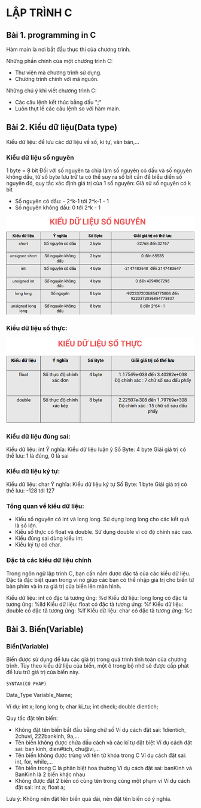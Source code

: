 # LẬP TRÌNH C

## Bài 1. programming in C 
Hàm main là nơi bắt đầu thực thi của chương trình.

Những phần chính của một chương trình C:
- Thư viện mà chương trình sử dụng.
- Chương trình chính với mã nguồn.

Những chú ý khi viết chương trình C:
- Các câu lệnh kết thúc bằng dấu ";"
- Luôn thụt lề các câu lệnh so với hàm main.

## Bài 2. Kiểu dữ liệu(Data type)
Kiểu dữ liệu: để lưu các dữ liệu về số, kí tự, văn bản,...

### Kiểu dữ liệu số nguyên 
1 byte = 8 bit
Đối với số nguyên ta chia làm số nguyên có dấu và số nguyên không dấu, từ số byte lưu trữ ta có thể suy ra số bit cần để biểu diển số nguyên đó, quy tắc xác định giá trị của 1 số nguyên:
Giả sử số nguyên có k bit
- Số nguyên có dấu: - 2^k-1 tới 2^k-1 - 1
- Số nguyên không dấu: 0 tới 2^k - 1

![Alt text](image.png) 

### Kiểu dữ liệu số thực:

![Alt text](image-1.png)

### Kiểu dữ liệu đúng sai:
Kiểu dữ liệu: int
Ý nghĩa: Kiểu dữ liệu luận ý 
Số Byte: 4 byte
Giải giá trị có thể lưu: 1 là đúng, 0 là sai

### Kiểu dữ liệu ký tự:
Kiểu dữ liệu: char
Ý nghĩa: Kiểu dữ liệu ký tự
Số Byte: 1 byte
Giải giá trị có thể lưu: -128 tới 127

### Tổng quan về kiểu dữ liệu:
- Kiểu số nguyên có int và long long.
    Sử dụng long long cho các kết quả là số lớn.
- Kiểu số thực có float và double.
    Sử dụng double vì có độ chính xác cao.
- Kiểu đúng sai dùng kiểu int.
- Kiểu ký tự có char.

### Đặc tả các kiểu dữ liệu chính
Trong ngôn ngữ lập trình C, bạn cần nắm được đặc tả của các kiểu dữ liệu. Đặc tả đặc biệt quan trong vì nó giúp các bạn có thể nhập giá trị cho biến từ bàn phím và in ra giá trị của biến lên màn hình.

Kiểu dữ liệu: int có đặc tả tương ứng: %d
Kiểu dữ liệu: long long có đặc tả tương ứng: %lld
Kiểu dữ liệu: float có đặc tả tương ứng: %f
Kiểu dữ liệu: double có đặc tả tương ứng: %lf
Kiểu dữ liệu: char có đặc tả tương ứng: %c

## Bài 3. Biến(Variable)
### Biến(Variable)
Biến được sử dụng để lưu các giá trị trong quá trình tính toán
của chương trình. Tùy theo kiểu dữ liệu của biến, một ô trong bộ nhớ sẽ được cấp phát để lưu trữ giá trị của biến này. 

    SYNTAX(CÚ PHÁP)
Data_Type Variable_Name;

Ví dụ:
int x;
long long b;
char ki_tu;
int check;
double dientich;

Quy tắc đặt tên biến:
- Không đặt tên biến bắt đầu bằng chữ số
    Ví dụ cách đặt sai: 1dientich, 2chuvi, 222bankinh, 9a,...
- Tên biến không được chứa dấu cách và các kí tự đặt biệt
    Ví dụ cách đặt sai: ban kinh, dien#tich, chu@vi,...
- Tên biến không được trùng với tên từ khóa trong C
    Ví dụ cách đặt sai: int, for, while,...
- Tên biến trong C là phân biệt hoa thường
    Ví dụ cách đặt sai: banKinh và BanKinh là 2 biến khác nhau
- Không được đặt 2 biến có cùng tên trong cùng một phạm vi
    Ví dụ cách đặt sai: int a; float a;

Lưu ý: Không nên đặt tên biến quá dài, nên đặt tên biến có ý nghĩa. 